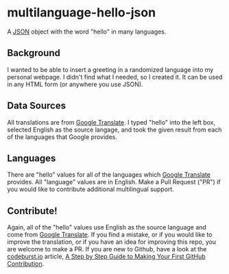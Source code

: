 # multilanguage-hello-json
A [JSON](https://www.json.org/) object with the word "hello" in many languages.

## Background
I wanted to be able to insert a greeting in a randomized language into my personal webpage. I didn't find what I needed, so I created it. It can be used in any HTML form (or anywhere you use JSON).

## Data Sources
All translations are from [Google Translate](https://translate.google.com/). I typed "hello" into the left box, selected English as the source langage, and took the given result from each of the languages that Google provides.

## Languages
There are "hello" values for all of the languages which [Google Translate](https://translate.google.com/) provides. All "language" values are in English. Make a Pull Request ("PR") if you would like to contribute additional multilingual support.

## Contribute!
Again, all of the "hello" values use English as the source language and come from [Google Translate](https://translate.google.com/). If you find a mistake, or if you would like to improve the translation, or if you have an idea for improving this repo, you are welcome to make a PR. If you are new to Github, have a look at the [codeburst.io](https://codeburst.io/) article, [A Step by Step Guide to Making Your First GitHub Contribution](https://codeburst.io/a-step-by-step-guide-to-making-your-first-github-contribution-5302260a2940).
